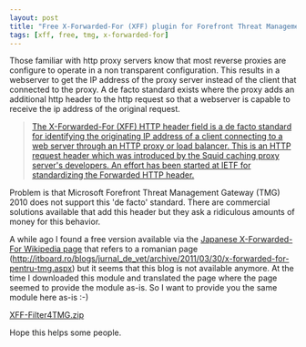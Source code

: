 ```yaml
---
layout: post
title: "Free X-Forwarded-For (XFF) plugin for Forefront Threat Management Gateway (TMG) 2010"
tags: [xff, free, tmg, x-forwarded-for]
---
```


Those familiar with http proxy servers know that most reverse proxies are configure to operate in a non transparent configuration. This results in a webserver to get the IP address of the proxy server instead of the client that connected to the proxy. A de facto standard exists where the proxy adds an additional http header to the http request so that a webserver is capable to receive the ip address of the original request.

>[The X-Forwarded-For (XFF) HTTP header field is a de facto standard for identifying the originating IP address of a client connecting to a web server through an HTTP proxy or load balancer. This is an HTTP request header which was introduced by the Squid caching proxy server's developers. An effort has been started at IETF for standardizing the Forwarded HTTP header.](http://en.wikipedia.org/wiki/X-Forwarded-For)

Problem is that Microsoft Forefront Threat Management Gateway (TMG) 2010 does not support this 'de facto' standard. There are commercial solutions available that add this header but they ask a ridiculous amounts of money for this behavior.

A while ago I found a free version available via the [Japanese X-Forwarded-For Wikipedia page](http://ja.wikipedia.org/wiki/X-Forwarded-For) that refers to a romanian page (http://itboard.ro/blogs/jurnal_de_vet/archive/2011/03/30/x-forwarded-for-pentru-tmg.aspx) but it seems that this blog is not available anymore. At the time I downloaded this module and translated the page where the page seemed to provide the module as-is. So I want to provide you the same module here as-is :-)

[XFF-Filter4TMG.zip](http://ramonsmits.com/downloads/XFF-Filter4TMG.zip)
	
Hope this helps some people.